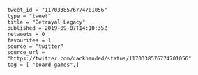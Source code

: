 ```
tweet_id = "1170338576774701056"
type = "tweet"
title = "Betrayal Legacy"
published = 2019-09-07T14:10:35Z
retweets = 0
favourites = 1
source = "twitter"
source_url = "https://twitter.com/cackhanded/status/1170338576774701056"
tag = [ "board-games",]
```



<p class='image'><img src='http://mnf.m17s.net/2019/09/07/ED3guXjXoAcMY4F.jpg' alt=''></p>


